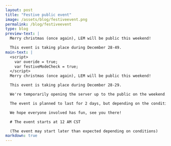 ```yaml
---
layout: post
title: "Festive public event"
image: /assets/blog/festiveevent.png
permalink: /blog/festiveevent
type: blog
preview-text: | 
  Merry christmas (once again), LEM will be public this weekend!

  This event is taking place during December 28-49.
main-text: | 
  <script>
    var overide = true;
    var festiveModeCheck = true;
  </script>
  Merry christmas (once again), LEM will be public this weekend!

  This event is taking place during December 28-29.

  We're temporarily opening the server up to the public on the weekend. There will be no sign-ups or anything like that required to participate, If you've been wanting to try the server out before it goes public this would be your chance!

  The event is planned to last for 2 days, but depending on the conditions might last longer and the server might temporarily re-enter its closed state if no moderators are able to keep an eye on the server at the time. (We will try our best to prevent this though!)

  We hope everyone involved has fun, see you there!

  # The event starts at 12 AM CST

  (The event may start later than expected depending on conditions)
markdown: true
---
```

